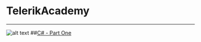 # TelerikAcademy
---
![alt text](https://encrypted-tbn2.gstatic.com/images?q=tbn:ANd9GcRGa2bzFcNUSaB138BtYyt2SYNoLfKrfGrvdqj4I0xHlNAovq6- "Telerik Academy")
##[C# - Part One](..TelerikAcademy/tree/master/01-CSharp-Part-One/01-IntroductionToProgramming)